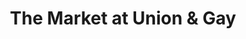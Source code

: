 ---
title: "The Market at Union & Gay"
url: /knoxville/the-market-at-union-and-gay/
shop: supermarket
---